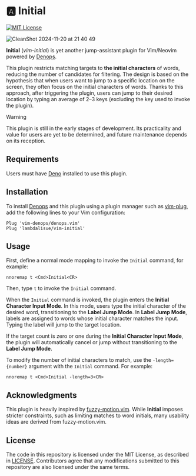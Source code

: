 # 🅰️ Initial

[![MIT License](https://img.shields.io/badge/license-MIT-blue.svg)](LICENSE)

![CleanShot 2024-11-20 at 21 40 49](https://github.com/user-attachments/assets/f3a4dfeb-7309-4ced-9608-a5ad41b4d6bb)

**Initial** (_vim-initial_) is yet another jump-assistant plugin for Vim/Neovim
powered by [Denops].

This plugin restricts matching targets to **the initial characters** of words,
reducing the number of candidates for filtering. The design is based on the
hypothesis that when users want to jump to a specific location on the screen,
they often focus on the initial characters of words. Thanks to this approach,
after triggering the plugin, users can jump to their desired location by typing
an average of 2–3 keys (excluding the key used to invoke the plugin).

> [!WARNING]
> This plugin is still in the early stages of development. Its practicality and
> value for users are yet to be determined, and future maintenance depends on
> its reception.

[Denops]: https://github.com/vim-denops/denops.vim

## Requirements

Users must have [Deno] installed to use this plugin.

[Deno]: https://deno.land

## Installation

To install [Denops] and this plugin using a plugin manager such as [vim-plug],
add the following lines to your Vim configuration:

```vim
Plug 'vim-denops/denops.vim'
Plug 'lambdalisue/vim-initial'
```

[vim-plug]: https://github.com/junegunn/vim-plug

## Usage

First, define a normal mode mapping to invoke the `Initial` command, for
example:

```vim
nnoremap t <Cmd>Initial<CR>
```

Then, type `t` to invoke the `Initial` command.

When the `Initial` command is invoked, the plugin enters the **Initial Character
Input Mode**. In this mode, users type the initial character of the desired
word, transitioning to the **Label Jump Mode**. In **Label Jump Mode**, labels
are assigned to words whose initial character matches the input. Typing the
label will jump to the target location.

If the target count is zero or one during the **Initial Character Input Mode**,
the plugin will automatically cancel or jump without transitioning to the
**Label Jump Mode**.

To modify the number of initial characters to match, use the `-length={number}`
argument with the `Initial` command. For example:

```vim
nnoremap t <Cmd>Initial -length=3<CR>
```

## Acknowledgments

This plugin is heavily inspired by [fuzzy-motion.vim]. While **Initial** imposes
stricter constraints, such as limiting matches to word initials, many usability
ideas are derived from fuzzy-motion.vim.

[fuzzy-motion.vim]: https://github.com/yuki-yano/fuzzy-motion.vim

## License

The code in this repository is licensed under the MIT License, as described in
[LICENSE](./LICENSE). Contributors agree that any modifications submitted to
this repository are also licensed under the same terms.
